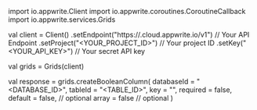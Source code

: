 import io.appwrite.Client
import io.appwrite.coroutines.CoroutineCallback
import io.appwrite.services.Grids

val client = Client()
    .setEndpoint("https://<REGION>.cloud.appwrite.io/v1") // Your API Endpoint
    .setProject("<YOUR_PROJECT_ID>") // Your project ID
    .setKey("<YOUR_API_KEY>") // Your secret API key

val grids = Grids(client)

val response = grids.createBooleanColumn(
    databaseId = "<DATABASE_ID>",
    tableId = "<TABLE_ID>",
    key = "",
    required = false,
    default = false, // optional
    array = false // optional
)

